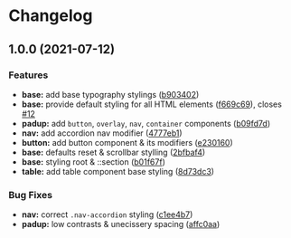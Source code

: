 # Changelog

## 1.0.0 (2021-07-12)

### Features

- **base:** add base typography stylings ([b903402](https://www.github.com/rabraghib/ngaox/commit/b9034020898886deab704a4cee1494495f52fb50))
- **base:** provide default styling for all HTML elements ([f669c69](https://www.github.com/rabraghib/ngaox/commit/f669c696df1340a062357d14e5bd3d123b05c0b0)), closes [#12](https://www.github.com/rabraghib/ngaox/issues/12)
- **padup:** add `button`, `overlay`, `nav`, `container` components ([b09fd7d](https://www.github.com/rabraghib/ngaox/commit/b09fd7d4b0c5f87ce0b748e1ea15dd0988b5719f))
- **nav:** add accordion nav modifier ([4777eb1](https://www.github.com/rabraghib/ngaox/commit/4777eb18d17ff6e79d083473a5a83147fb165046))
- **button:** add button component & its modifiers ([e230160](https://www.github.com/rabraghib/ngaox/commit/e2301601bd53eef5b7974599f1463a327ab6e35d))
- **base:** defaults reset & scrollbar stylling ([2bfbaf4](https://www.github.com/rabraghib/ngaox/commit/2bfbaf482cd18576c9f49f9b3ee232fe93945d10))
- **base:** styling root & ::section ([b01f67f](https://www.github.com/rabraghib/ngaox/commit/b01f67fb09215615aed8d6d03794f4af8fff25c2))
- **table:** add table component base styling ([8d73dc3](https://www.github.com/rabraghib/ngaox/commit/8d73dc365fe4990706f7bf0951a49dc8f12b935d))

### Bug Fixes

- **nav:** correct `.nav-accordion` styling ([c1ee4b7](https://www.github.com/rabraghib/ngaox/commit/c1ee4b7b4b50347502fb6110b57c045cf7daf0ae))
- **padup:** low contrasts & unecissery spacing ([affc0aa](https://www.github.com/rabraghib/ngaox/commit/affc0aaaeb5ac560ddea390078dc5f243bd8f952))
